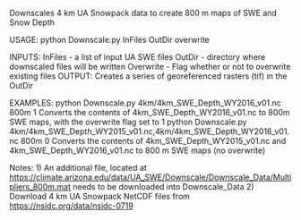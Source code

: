 
Downscales 4 km UA Snowpack data to create 800 m maps of SWE and Snow Depth 

USAGE: python Downscale.py InFiles OutDir overwrite 
	
INPUTS: InFiles - a list of input UA SWE files
        OutDir - directory where downscaled files will be written
        Overwrite - Flag whether or not to overwrite existing files
OUTPUT: Creates a series of georeferenced rasters (tif) in the OutDir

EXAMPLES:	python Downscale.py 4km/4km_SWE_Depth_WY2016_v01.nc 800m 1
			Converts the contents of 4km_SWE_Depth_WY2016_v01.nc to 800m SWE 
			maps, with the overwrite flag set to 1
			python Downscale.py 4km/4km_SWE_Depth_WY2015_v01.nc,4km/4km_SWE_Depth_WY2016_v01.nc 800m 0
			Converts the contents of 4km_SWE_Depth_WY2015_v01.nc and 
			4km_SWE_Depth_WY2016_v01.nc to 800 m SWE maps (no overwrite)


Notes: 1) An additional file, located at https://climate.arizona.edu/data/UA_SWE/Downscale/Downscale_Data/Multipliers_800m.mat needs to be downloaded into Downscale_Data
       2) Download 4 km UA Snowpack NetCDF files from https://nsidc.org/data/nsidc-0719
